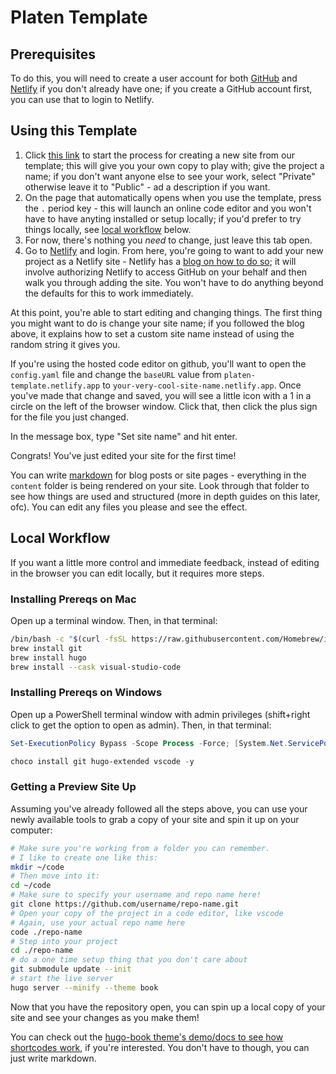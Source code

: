 # Platen Template

## Prerequisites

To do this, you will need to create a user account for both [GitHub](https://github.com/join) and [Netlify](https://app.netlify.com/signup) if you don't already have one; if you create a GitHub account first, you can use that to login to Netlify.

## Using this Template

1. Click [this link](https://github.com/platenio/platen-template/generate) to start the process for creating a new site from our template; this will give you your own copy to play with; give the project a name; if you don't want anyone else to see your work, select "Private" otherwise leave it to "Public" - ad a description if you want.
2. On the page that automatically opens when you use the template, press the `.` period key - this will launch an online code editor and you won't have to have anyting installed or setup locally; if you'd prefer to try things locally, see [local workflow](#local-workflow) below.
3. For now, there's nothing you _need_ to change, just leave this tab open.
4. Go to [Netlify](https://app.netlify.com/) and login. From here, you're going to want to add your new project as a Netlify site - Netlify has a [blog on how to do so](netlify.com/blog/2016/10/27/a-step-by-step-guide-deploying-a-static-site-or-single-page-app/); it will involve authorizing Netlify to access GitHub on your behalf and then walk you through adding the site. You won't have to do anything beyond the defaults for this to work immediately.

At this point, you're able to start editing and changing things. The first thing you might want to do is change your site name; if you followed the blog above, it explains how to set a custom site name instead of using the random string it gives you.

If you're using the hosted code editor on github, you'll want to open the `config.yaml` file and change the `baseURL` value from `platen-template.netlify.app` to `your-very-cool-site-name.netlify.app`. Once you've made that change and saved, you will see a little icon with a 1 in a circle on the left of the browser window. Click that, then click the plus sign for the file you just changed.

In the message box, type "Set site name" and hit enter.

Congrats! You've just edited your site for the first time!

You can write [markdown]() for blog posts or site pages - everything in the `content` folder is being rendered on your site. Look through that folder to see how things are used and structured (more in depth guides on this later, ofc). You can edit any files you please and see the effect.

## Local Workflow

If you want a little more control and immediate feedback, instead of editing in the browser you can edit locally, but it requires more steps.

### Installing Prereqs on Mac

Open up a terminal window. Then, in that terminal:

```sh
/bin/bash -c "$(curl -fsSL https://raw.githubusercontent.com/Homebrew/install/HEAD/install.sh)"
brew install git
brew install hugo
brew install --cask visual-studio-code
```

### Installing Prereqs on Windows

Open up a PowerShell terminal window with admin privileges (shift+right click to get the option to open as admin). Then, in that terminal:

```powershell
Set-ExecutionPolicy Bypass -Scope Process -Force; [System.Net.ServicePointManager]::SecurityProtocol = [System.Net.ServicePointManager]::SecurityProtocol -bor 3072; iex ((New-Object System.Net.WebClient).DownloadString('https://community.chocolatey.org/install.ps1'))

choco install git hugo-extended vscode -y
```

### Getting a Preview Site Up

Assuming you've already followed all the steps above, you can use your newly available tools to grab a copy of your site and spin it up on your computer:

```sh
# Make sure you're working from a folder you can remember.
# I like to create one like this:
mkdir ~/code
# Then move into it:
cd ~/code
# Make sure to specify your username and repo name here!
git clone https://github.com/username/repo-name.git
# Open your copy of the project in a code editor, like vscode
# Again, use your actual repo name here
code ./repo-name
# Step into your project
cd ./repo-name
# do a one time setup thing that you don't care about
git submodule update --init
# start the live server
hugo server --minify --theme book
```

Now that you have the repository open, you can spin up a local copy of your site and see your changes as you make them!

You can check out the [hugo-book theme's demo/docs to see how shortcodes work](https://hugo-book-demo.netlify.app/docs/shortcodes/columns/), if you're interested. You don't have to though, you can just write markdown.
